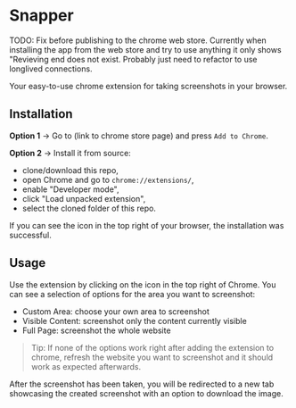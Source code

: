 # Snapper

TODO: Fix before publishing to the chrome web store. Currently when installing the app from the web store and try to use anything it only shows "Revieving end does not exist. Probably just need to refactor to use longlived connections.

Your easy-to-use chrome extension for taking screenshots in your browser.

## Installation

**Option 1** -> Go to (link to chrome store page) and press `Add to Chrome`.

**Option 2** -> Install it from source:

- clone/download this repo,
- open Chrome and go to `chrome://extensions/`,
- enable "Developer mode",
- click "Load unpacked extension",
- select the cloned folder of this repo.

If you can see the icon in the top right of your browser, the installation was successful.

## Usage

Use the extension by clicking on the icon in the top right of Chrome. You can see a selection of options for
the area you want to screenshot:

- Custom Area: choose your own area to screenshot
- Visible Content: screenshot only the content currently visible
- Full Page: screenshot the whole website

> Tip: If none of the options work right after adding the extension to chrome, refresh the website you want to screenshot and it should work as expected afterwards.

After the screenshot has been taken, you will be redirected to a new tab showcasing the created screenshot with an option to download the image. 
